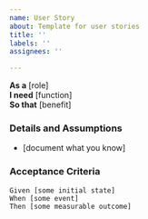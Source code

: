 ```yaml
---
name: User Story
about: Template for user stories
title: ''
labels: ''
assignees: ''

---
```


**As a** [role]  
**I need** [function]  
**So that** [benefit]  
      
### Details and Assumptions

* [document what you know]
  
### Acceptance Criteria

```gherkin
Given [some initial state]
When [some event]
Then [some measurable outcome]
```
